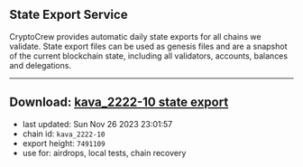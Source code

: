 ## State Export Service
CryptoCrew provides automatic daily state exports for all chains we validate. State export files can be used as genesis files and are a snapshot of the current blockchain state, including all validators, accounts, balances and delegations.

---
**Download: [kava_2222-10 state export](https://dl.ccvalidators.com/SERVICE/kava/kava_2222-10_export_7491109.json)**
---

- last updated: Sun Nov 26 2023 23:01:57
- chain id: `kava_2222-10`
- export height: `7491109`
- use for: airdrops, local tests, chain recovery
